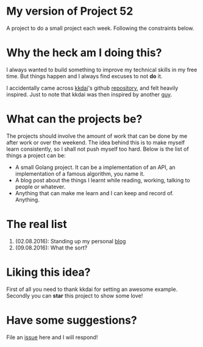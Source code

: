 # My version of Project 52
A project to do a small project each week. Following the constraints below.

# Why the heck am I doing this?
I always wanted to build something to improve my technical skills in my free
time. But things happen and I always find excuses to not **do** it.

I accidentally came across [kkdai](http://www.evanlin.com/)'s github
[repository](https://github.com/kkdai/project52), and felt heavily inspired.
Just to note that kkdai was then inspired by another
[guy](https://github.com/jeffersonlam).

# What can the projects be?
The projects should involve the amount of work that can be done by me after
work or over the weekend. The idea behind this is to make myself learn
consistently, so I shall not push myself too hard. Below is the list of
things a project can be:

- A small Golang project. It can be a implementation of an API, an
implementation of a famous algorithm, you name it.
- A blog post about the things I learnt while reading, working, talking to
people or whatever.
- Anything that can make me learn and I can keep and record of. Anything.

# The real list
1. (02.08.2016): Standing up my personal [blog](https://jutkko.github.com)
2. (09.08.2016): What the sort?

# Liking this idea?
First of all you need to thank kkdai for setting an awesome example. Secondly
you can **star** this project to show some love!

# Have some suggestions?
File an [issue](https://github.com/jutkko/project52/issues) here and I will respond!
